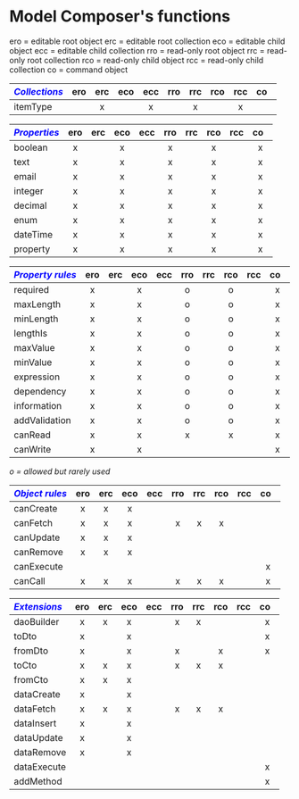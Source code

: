 # Model Composer's functions 

ero = editable root object
erc = editable root collection
eco = editable child object
ecc = editable child collection
rro = read-only root object
rrc = read-only root collection
rco = read-only child object
rcc = read-only child collection
co = command object

<style>
  .group {
    color: blue;
  }
</style>

| <i class="group">Collections</i> | ero | erc | eco | ecc | rro | rrc | rco | rcc | co&nbsp;&nbsp;|
|:-------- |:---:|:---:|:---:|:---:|:---:|:---:|:---:|:---:|:---:|
| itemType |     |  x  |     |  x  |     |  x  |     |  x  |     |

| <i class="group">Properties</i> | ero | erc | eco | ecc | rro | rrc | rco | rcc | co&nbsp;&nbsp;|
|:-------- |:---:|:---:|:---:|:---:|:---:|:---:|:---:|:---:|:---:|
| boolean  |  x  |     |  x  |     |  x  |     |  x  |     |  x  |
| text     |  x  |     |  x  |     |  x  |     |  x  |     |  x  |
| email    |  x  |     |  x  |     |  x  |     |  x  |     |  x  |
| integer  |  x  |     |  x  |     |  x  |     |  x  |     |  x  |
| decimal  |  x  |     |  x  |     |  x  |     |  x  |     |  x  |
| enum     |  x  |     |  x  |     |  x  |     |  x  |     |  x  |
| dateTime |  x  |     |  x  |     |  x  |     |  x  |     |  x  |
| property |  x  |     |  x  |     |  x  |     |  x  |     |  x  |

| <i class="group">Property rules</i> | ero | erc | eco | ecc | rro | rrc | rco | rcc | co&nbsp;&nbsp;|
|:------------- |:---:|:---:|:---:|:---:|:---:|:---:|:---:|:---:|:---:|
| required      |  x  |     |  x  |     |  o  |     |  o  |     |  x  |
| maxLength     |  x  |     |  x  |     |  o  |     |  o  |     |  x  |
| minLength     |  x  |     |  x  |     |  o  |     |  o  |     |  x  |
| lengthIs      |  x  |     |  x  |     |  o  |     |  o  |     |  x  |
| maxValue      |  x  |     |  x  |     |  o  |     |  o  |     |  x  |
| minValue      |  x  |     |  x  |     |  o  |     |  o  |     |  x  |
| expression    |  x  |     |  x  |     |  o  |     |  o  |     |  x  |
| dependency    |  x  |     |  x  |     |  o  |     |  o  |     |  x  |
| information   |  x  |     |  x  |     |  o  |     |  o  |     |  x  |
| addValidation |  x  |     |  x  |     |  o  |     |  o  |     |  x  |
| canRead       |  x  |     |  x  |     |  x  |     |  x  |     |  x  |
| canWrite      |  x  |     |  x  |     |     |     |     |     |  x  |
_o = allowed but rarely used_

| <i class="group">Object rules</i> | ero | erc | eco | ecc | rro | rrc | rco | rcc | co&nbsp;&nbsp;|
|:---------- |:---:|:---:|:---:|:---:|:---:|:---:|:---:|:---:|:---:|
| canCreate  |  x  |  x  |  x  |     |     |     |     |     |     |
| canFetch   |  x  |  x  |  x  |     |  x  |  x  |  x  |     |     |
| canUpdate  |  x  |  x  |  x  |     |     |     |     |     |     |
| canRemove  |  x  |  x  |  x  |     |     |     |     |     |     |
| canExecute |     |     |     |     |     |     |     |     |  x  |
| canCall    |  x  |  x  |  x  |     |  x  |  x  |  x  |     |  x  |

| <i class="group">Extensions</i> | ero | erc | eco | ecc | rro | rrc | rco | rcc | co&nbsp;&nbsp;|
|:----------- |:---:|:---:|:---:|:---:|:---:|:---:|:---:|:---:|:---:|
| daoBuilder  |  x  |  x  |  x  |     |  x  |  x  |     |     |  x  |
| toDto       |  x  |     |  x  |     |     |     |     |     |  x  |
| fromDto     |  x  |     |  x  |     |  x  |     |  x  |     |  x  |
| toCto       |  x  |  x  |  x  |     |  x  |  x  |  x  |     |     |
| fromCto     |  x  |  x  |  x  |     |     |     |     |     |     |
| dataCreate  |  x  |     |  x  |     |     |     |     |     |     |
| dataFetch   |  x  |  x  |  x  |     |  x  |  x  |  x  |     |     |
| dataInsert  |  x  |     |  x  |     |     |     |     |     |     |
| dataUpdate  |  x  |     |  x  |     |     |     |     |     |     |
| dataRemove  |  x  |     |  x  |     |     |     |     |     |     |
| dataExecute |     |     |     |     |     |     |     |     |  x  |
| addMethod   |     |     |     |     |     |     |     |     |  x  |
